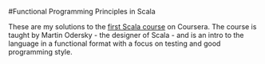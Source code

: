 #Functional Programming Principles in Scala

These are my solutions to the [first Scala course](https://www.coursera.org/learn/progfun2) on Coursera. The course is taught by Martin Odersky - the designer of Scala - and is an intro to the language in a functional format with a focus on testing and good programming style.
